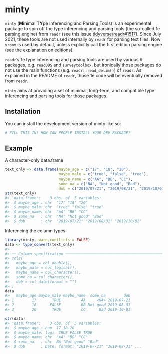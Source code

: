 
<!-- README.md is generated from README.Rmd. Please edit that file -->

# minty

<!-- badges: start -->

<!-- badges: end -->

`minty` (**Min**imal **TY**pe Inferencing and Parsing Tools) is an
experimental package to spin off the type inferencing and parsing tools
(the so-called 1e parsing engine) from `readr` (see this issue
[tidyverse/readr\#1517](https://github.com/tidyverse/readr/issues/1517)).
Since July 2021, these tools are not used internally by `readr` for
parsing text files. Now `vroom` is used by default, unless explicitly
call the first edition parsing engine (see the explanation on
[editions](https://github.com/tidyverse/readr?tab=readme-ov-file#editions)).

`readr`’s 1e type inferencing and parsing tools are used by various R
packages, e.g. `readODS` and `surveytoolbox`, but ironically those
packages do not use the main functions (e.g. `readr::read_delim()`) of
`readr`. As explained in the README of `readr`, those 1e code will be
eventually removed from `readr`.

`minty` aims at providing a set of minimal, long-term, and compatible
type inferencing and parsing tools for those packages.

## Installation

You can install the development version of minty like so:

``` r
# FILL THIS IN! HOW CAN PEOPLE INSTALL YOUR DEV PACKAGE?
```

## Example

A character-only data.frame

``` r
text_only <- data.frame(maybe_age = c("17", "18", "20"),
                        maybe_male = c("true", "false", "true"),
                        maybe_name = c("AA", "BB", "CC"),
                        some_na = c("NA", "Not good", "Bad"),
                        dob = c("2019/07/21", "2019/08/31", "2019/10/01"))
str(text_only)
#> 'data.frame':    3 obs. of  5 variables:
#>  $ maybe_age : chr  "17" "18" "20"
#>  $ maybe_male: chr  "true" "false" "true"
#>  $ maybe_name: chr  "AA" "BB" "CC"
#>  $ some_na   : chr  "NA" "Not good" "Bad"
#>  $ dob       : chr  "2019/07/21" "2019/08/31" "2019/10/01"
```

Inferencing the column types

``` r
library(minty, warn.conflicts = FALSE)
data <- type_convert(text_only)
#> 
#> ── Column specification ────────────────────────────────────────────────────────
#> cols(
#>   maybe_age = col_double(),
#>   maybe_male = col_logical(),
#>   maybe_name = col_character(),
#>   some_na = col_character(),
#>   dob = col_date(format = "")
#> )
data
#>   maybe_age maybe_male maybe_name  some_na        dob
#> 1        17       TRUE         AA     <NA> 2019-07-21
#> 2        18      FALSE         BB Not good 2019-08-31
#> 3        20       TRUE         CC      Bad 2019-10-01
```

``` r
str(data)
#> 'data.frame':    3 obs. of  5 variables:
#>  $ maybe_age : num  17 18 20
#>  $ maybe_male: logi  TRUE FALSE TRUE
#>  $ maybe_name: chr  "AA" "BB" "CC"
#>  $ some_na   : chr  NA "Not good" "Bad"
#>  $ dob       : Date, format: "2019-07-21" "2019-08-31" ...
```
